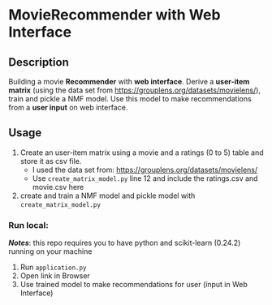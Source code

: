 # MovieRecommender with Web Interface

## Description
Building a movie **Recommender** with **web interface**. Derive a **user-item matrix** (using the data set from https://grouplens.org/datasets/movielens/), 
train and pickle a NMF model. Use this model to make recommendations from a **user input** on web interface.


## Usage
1) Create an user-item matrix using a movie and a ratings (0 to 5) table and store it as csv file. 
    - I used the data set from: https://grouplens.org/datasets/movielens/
    - Use `create_matrix_model.py` line 12 and include the ratings.csv and movie.csv here
2) create and train a NMF model and pickle model with `create_matrix_model.py`

### Run local:
***Notes***: this repo requires you to have python and scikit-learn (0.24.2) running on your machine

1) Run `application.py`
2) Open link in Browser
3) Use trained model to make recommendations for user (input in Web Interface)




